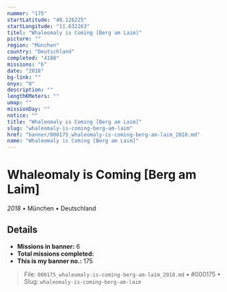 ```yaml
---
nummer: "175"
startLatitude: "48.126225"
startLongitude: "11.632263"
titel: "Whaleomaly is Coming [Berg am Laim]"
picture: ""
region: "München"
country: "Deutschland"
completed: "4188"
missions: "6"
date: "2018"
bg-link: ""
onyx: "0"
description: ""
lengthKMeters: ""
umap: ""
missionDay: ""
notice: ""
title: "Whaleomaly is Coming [Berg am Laim]"
slug: "whaleomaly-is-coming-berg-am-laim"
href: "banner/000175_whaleomaly-is-coming-berg-am-laim_2018.md"
name: "Whaleomaly is Coming [Berg am Laim]"
---
```

# Whaleomaly is Coming [Berg am Laim]

*2018* • München • Deutschland





## Details

- **Missions in banner:** 6
- **Total missions completed:** 
- **This is my banner no.:** 175






> File: `000175_whaleomaly-is-coming-berg-am-laim_2018.md` • #000175 • Slug: `whaleomaly-is-coming-berg-am-laim`
